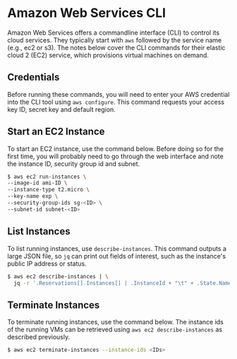 # Amazon Web Services CLI

Amazon Web Services offers a commandline interface (CLI) to control
its cloud services.  They typically start with ```aws``` followed by
the service name (e.g., ec2 or s3).  The notes below cover the CLI
commands for their elastic cloud 2 (EC2) service, which provisions
virtual machines on demand.


## Credentials

Before running these commands, you will need to enter your AWS
credential into the CLI tool using ```aws configure```.  This command
requests your access key ID, secret key and default region.


## Start an EC2 Instance

To start an EC2 instance, use the command below.  Before doing so for
the first time, you will probably need to go through the web interface
and note the instance ID, security group id and subnet.

```bash
$ aws ec2 run-instances \
--image-id ami-ID \
--instance-type t2.micro \
--key-name exp \
--security-group-ids sg-<ID> \
--subnet-id subnet-<ID>
 ```

## List Instances

To list running instances, use ```describe-instances```.  This command
outputs a large JSON file, so ```jq``` can print out fields of
interest, such as the instance's public IP address or status.

```bash
$ aws ec2 describe-instances | \
  jq -r '.Reservations[].Instances[] | .InstanceId + "\t" + .State.Name + "\t" + .PublicIpAddress'
```

## Terminate Instances

To terminate running instances, use the command below.  The instance
ids of the running VMs can be retrieved using ```aws ec2
describe-instances``` as described previously.

```bash
$ aws ec2 terminate-instances --instance-ids <IDs>
```
